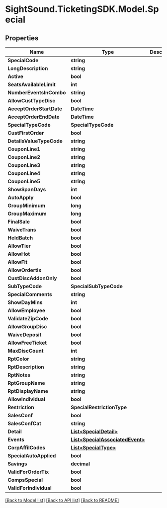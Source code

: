 # SightSound.TicketingSDK.Model.Special

## Properties

Name | Type | Description | Notes
------------ | ------------- | ------------- | -------------
**SpecialCode** | **string** |  | 
**LongDescription** | **string** |  | [optional] 
**Active** | **bool** |  | [optional] 
**SeatsAvailableLimit** | **int** |  | [optional] 
**NumberEventsInCombo** | **string** |  | 
**AllowCustTypeDisc** | **bool** |  | [optional] 
**AcceptOrderStartDate** | **DateTime** |  | 
**AcceptOrderEndDate** | **DateTime** |  | 
**SpecialTypeCode** | **SpecialTypeCode** |  | 
**CustFirstOrder** | **bool** |  | [optional] 
**DetailsValueTypeCode** | **string** |  | 
**CouponLine1** | **string** |  | [optional] 
**CouponLine2** | **string** |  | [optional] 
**CouponLine3** | **string** |  | [optional] 
**CouponLine4** | **string** |  | [optional] 
**CouponLine5** | **string** |  | [optional] 
**ShowSpanDays** | **int** |  | [optional] 
**AutoApply** | **bool** |  | [optional] 
**GroupMinimum** | **long** |  | [optional] 
**GroupMaximum** | **long** |  | [optional] 
**FinalSale** | **bool** |  | [optional] 
**WaiveTrans** | **bool** |  | [optional] 
**HeldBatch** | **bool** |  | [optional] 
**AllowTier** | **bool** |  | [optional] 
**AllowHot** | **bool** |  | [optional] 
**AllowFit** | **bool** |  | [optional] 
**AllowOrdertix** | **bool** |  | [optional] 
**CustDiscAddonOnly** | **bool** |  | [optional] 
**SubTypeCode** | **SpecialSubTypeCode** |  | [optional] 
**SpecialComments** | **string** |  | [optional] 
**ShowDayMins** | **int** |  | [optional] 
**AllowEmployee** | **bool** |  | [optional] 
**ValidateZipCode** | **bool** |  | [optional] 
**AllowGroupDisc** | **bool** |  | [optional] 
**WaiveDeposit** | **bool** |  | [optional] 
**AllowFreeTicket** | **bool** |  | [optional] 
**MaxDiscCount** | **int** |  | [optional] 
**RptColor** | **string** |  | [optional] 
**RptDescription** | **string** |  | [optional] 
**RptNotes** | **string** |  | [optional] 
**RptGroupName** | **string** |  | [optional] 
**RptDisplayName** | **string** |  | [optional] 
**AllowIndividual** | **bool** |  | [optional] 
**Restriction** | **SpecialRestrictionType** |  | [optional] 
**SalesConf** | **bool** |  | [optional] 
**SalesConfCat** | **string** |  | [optional] 
**Detail** | [**List&lt;SpecialDetail&gt;**](SpecialDetail.md) |  | [optional] 
**Events** | [**List&lt;SpecialAssociatedEvent&gt;**](SpecialAssociatedEvent.md) |  | [optional] 
**CorpAffilCodes** | [**List&lt;SpecialType&gt;**](SpecialType.md) |  | [optional] 
**SpecialAutoApplied** | **bool** |  | [optional] 
**Savings** | **decimal** |  | [optional] 
**ValidForOrderTix** | **bool** |  | [optional] 
**CompsSpecial** | **bool** |  | [optional] 
**ValidForIndividual** | **bool** |  | [optional] 

[[Back to Model list]](../README.md#documentation-for-models) [[Back to API list]](../README.md#documentation-for-api-endpoints) [[Back to README]](../README.md)

